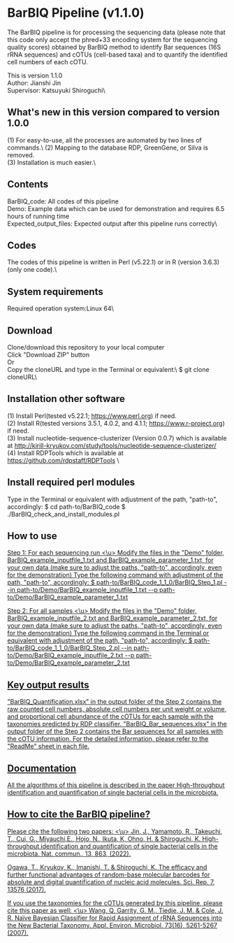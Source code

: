 # BarBIQ Pipeline (v1.1.0)

The BarBIQ pipeline is for processing the sequencing data (please note that this code only accept the phred+33 encoding system for the sequencing quality scores) obtained by BarBIQ method to identify Bar sequences (16S rRNA sequences) and cOTUs (cell-based taxa) and to quantify the identified cell numbers of each cOTU. 

This is version 1.1.0\
Author: Jianshi Jin\
Supervisor: Katsuyuki Shiroguchi\


## What's new in this version compared to version 1.0.0

(1) For easy-to-use, all the processes are automated by two lines of commands.\ 
(2) Mapping to the database RDP, GreenGene, or Silva is removed.\
(3) Installation is much easier.\

## Contents
BarBIQ_code: All codes of this pipeline\
Demo: Example data which can be used for demonstration and requires 6.5 hours of running time\
Expected_output_files: Expected output after this pipeline runs correctly\

## Codes
The codes of this pipeline is written in Perl (v5.22.1) or in R (version 3.6.3)(only one code).\ 

## System requirements
Required operation system:Linux 64\

## Download

Clone/download this repository to your local computer\
Click "Download ZIP" button\
Or\
Copy the cloneURL and type in the Terminal or equivalent:\ 
$ git clone cloneURL\

## Installation other software
(1) Install Perl(tested v5.22.1; https://www.perl.org) if need.\
(2) Install R(tested versions 3.5.1, 4.0.2, and 4.1.1; https://www.r-project.org) if need.\
(3) Install nucleotide-sequence-clusterizer (Version 0.0.7) which is available at http://kirill-kryukov.com/study/tools/nucleotide-sequence-clusterizer/ \
(4) Install RDPTools which is available at https://github.com/rdpstaff/RDPTools \

## Install required perl modules
Type in the Terminal or equivalent with adjustment of the path, "path-to", accordingly:
$ cd path-to/BarBIQ_code
$ ./BarBIQ_check_and_install_modules.pl

## How to use
<u> Step 1: For each sequencing run <\u>
Modify the files in the "Demo" folder, BarBIQ_example_inputfile_1.txt and BarBIQ_example_parameter_1.txt, for your own data (make sure to adjust the paths, "path-to", accordingly, even for the demonstration)
Type the following command with adjustment of the path, "path-to", accordingly:
$ path-to/BarBIQ_code_1_1_0/BarBIQ_Step_1.pl --in path-to/Demo/BarBIQ_example_inputfile_1.txt --p path-to/Demo/BarBIQ_example_parameter_1.txt

<u> Step 2: For all samples <\u>
Modify the files in the "Demo" folder, BarBIQ_example_inputfile_2.txt and BarBIQ_example_parameter_2.txt, for your own data (make sure to adjust the paths, "path-to", accordingly, even for the demonstration)
Type the following command in the Terminal or equivalent with adjustment of the path, "path-to", accordingly:
$ path-to/BarBIQ_code_1_1_0/BarBIQ_Step_2.pl --in path-to/Demo/BarBIQ_example_inputfile_2.txt --p path-to/Demo/BarBIQ_example_parameter_2.txt


## Key output results
"BarBIQ_Quantification.xlsx" in the output folder of the Step 2 contains the raw counted cell numbers, absolute cell numbers per unit weight or volume, and proportional cell abundance of the cOTUs for each sample with the taxonomies predicted by RDP classifier. 
"BarBIQ_Bar_sequences.xlsx" in the output folder of the Step 2 contains the Bar sequences for all samples with the cOTU information. 
For the detailed information, please refer to the "ReadMe" sheet in each file. 


## Documentation
All the algorithms of this pipeline is described in the paper [High-throughput identification and quantification of single bacterial cells in the microbiota](https://www.nature.com/articles/s41467-022-28426-1).

## How to cite the BarBIQ pipeline? 
<u> Please cite the following two papers: <\u>
Jin, J., Yamamoto, R., Takeuchi, T., Cui, G., Miyauchi,E., Hojo, N., Ikuta, K, Ohno, H. & Shiroguchi, K. High-throughput identification and quantification of single bacterial cells in the microbiota. Nat. commun., 13, 863, (2022). 

Ogawa, T., Kryukov, K., Imanishi, T. & Shiroguchi, K. The efficacy and further functional advantages of random-base molecular barcodes for absolute and digital quantification of nucleic acid molecules. Sci. Rep. 7, 13576 (2017).

<u> If you use the taxonomies for the cOTUs generated by this pipeline, please cite this paper as well: <\u>
Wang, Q, Garrity, G. M., Tiedje, J. M. & Cole, J. R. Naïve Bayesian Classifier for Rapid Assignment of rRNA Sequences into the New Bacterial Taxonomy. Appl. Environ. Microbiol. 73(16), 5261-5267 (2007).
